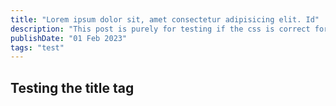 ```yaml
---
title: "Lorem ipsum dolor sit, amet consectetur adipisicing elit. Id"
description: "This post is purely for testing if the css is correct for the title on the page"
publishDate: "01 Feb 2023"
tags: "test"
---
```


## Testing the title tag
